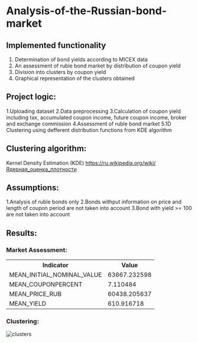 # Analysis-of-the-Russian-bond-market

## **Implemented functionality**

1. Determination of bond yields according to MICEX data
2. An assessment of ruble bond market by distribution of coupon yield
3. Division into clusters by coupon yield
4. Graphical representation of the clusters obtained 

## **Project logic:**

1.Uploading dataset 
2.Data preprocessing 
3.Calculation of coupon yield including tax, accumulated coupon income, future coupon income, broker and exchange commission
4.Assessment of ruble bond market 
5.1D Clustering using defferent distribution functions from KDE algorithm

## **Clustering algorithm:**

Kernel Density Estimation (KDE)
https://ru.wikipedia.org/wiki/Ядерная_оценка_плотности

## **Assumptions**:

1.Analysis of ruble bonds only
2.Bonds withput information on price and length of coupon period are not taken into account
3.Bond with yield >= 100 are not taken into account

## **Results:**

### Market Assessment:
<table>
  <tr>
    <th>Indicator</th>
    <th>Value</th> 
  </tr>
  <tr>
    <td>MEAN_INITIAL_NOMINAL_VALUE
    <td>63667.232598</td> 
  </tr>
  <tr>
    <td>MEAN_COUPONPERCENT</td>
    <td>7.110484</td> 
  </tr>
    <tr>
    <td>MEAN_PRICE_RUB</td>
    <td>60438.205637</td> 
  </tr>
    </tr>
    <tr>
    <td>MEAN_YIELD</td>
    <td>610.916718</td> 
  </tr>
</table>

### Clustering:
![clusters](https://user-images.githubusercontent.com/89735790/152028097-871aa8d8-f669-4f54-85a5-908966120f03.jpg)


